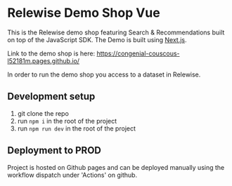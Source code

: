 # Relewise Demo Shop Vue

This is the Relewise demo shop featuring Search & Recommendations built on top of the JavaScript SDK. The Demo is built using [Next.js](https://nextjs.org/).

Link to the demo shop is here: https://congenial-couscous-l52181m.pages.github.io/

In order to run the demo shop you access to a dataset in Relewise.

## Development setup

1. git clone the repo
2. run `npm i` in the root of the project
3. run `npm run dev` in the root of the project

## Deployment to PROD

Project is hosted on Github pages and can be deployed manually using the workflow dispatch under 'Actions' on github.